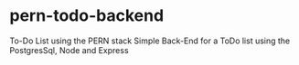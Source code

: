 # pern-todo-backend
To-Do List using the PERN stack
Simple Back-End for a ToDo list using the PostgresSql, Node and Express
